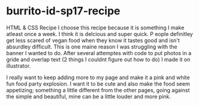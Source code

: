 # burrito-id-sp17-recipe
HTML &amp; CSS Recipe
I choose this recipe because it is something I make atleast once a week. I think it is delcious and super quick. P
eople definitley get less scared of vegan food when they know it tastes good and isn't absurdley difficult. This is one maine reason I was struggling with the banner I wanted to do. After several attemptes with code to put photos in a gride and overlap text (2 things I couldnt figure out how to do) I made it on illustrator.

I really want to keep adding more to my page and make it a pink and white fun food party explosion. 
I want it to be cute and also make the food seem appetizing; something a little different from the other pages, going against the simple and beautiful, mine can be a little louder and more pink.
